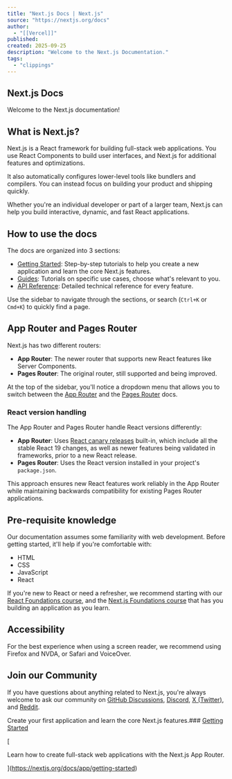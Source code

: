 ```yaml
---
title: "Next.js Docs | Next.js"
source: "https://nextjs.org/docs"
author:
  - "[[Vercel]]"
published:
created: 2025-09-25
description: "Welcome to the Next.js Documentation."
tags:
  - "clippings"
---
```

## Next.js Docs

Welcome to the Next.js documentation!

## What is Next.js?

Next.js is a React framework for building full-stack web applications. You use React Components to build user interfaces, and Next.js for additional features and optimizations.

It also automatically configures lower-level tools like bundlers and compilers. You can instead focus on building your product and shipping quickly.

Whether you're an individual developer or part of a larger team, Next.js can help you build interactive, dynamic, and fast React applications.

## How to use the docs

The docs are organized into 3 sections:

- [Getting Started](https://nextjs.org/docs/app/getting-started): Step-by-step tutorials to help you create a new application and learn the core Next.js features.
- [Guides](https://nextjs.org/docs/app/guides): Tutorials on specific use cases, choose what's relevant to you.
- [API Reference](https://nextjs.org/docs/app/api-reference): Detailed technical reference for every feature.

Use the sidebar to navigate through the sections, or search (`Ctrl+K` or `Cmd+K`) to quickly find a page.

## App Router and Pages Router

Next.js has two different routers:

- **App Router**: The newer router that supports new React features like Server Components.
- **Pages Router**: The original router, still supported and being improved.

At the top of the sidebar, you'll notice a dropdown menu that allows you to switch between the [App Router](https://nextjs.org/docs/app) and the [Pages Router](https://nextjs.org/docs/pages) docs.

### React version handling

The App Router and Pages Router handle React versions differently:

- **App Router**: Uses [React canary releases](https://react.dev/blog/2023/05/03/react-canaries) built-in, which include all the stable React 19 changes, as well as newer features being validated in frameworks, prior to a new React release.
- **Pages Router**: Uses the React version installed in your project's `package.json`.

This approach ensures new React features work reliably in the App Router while maintaining backwards compatibility for existing Pages Router applications.

## Pre-requisite knowledge

Our documentation assumes some familiarity with web development. Before getting started, it'll help if you're comfortable with:

- HTML
- CSS
- JavaScript
- React

If you're new to React or need a refresher, we recommend starting with our [React Foundations course](https://nextjs.org/learn/react-foundations), and the [Next.js Foundations course](https://nextjs.org/learn/dashboard-app) that has you building an application as you learn.

## Accessibility

For the best experience when using a screen reader, we recommend using Firefox and NVDA, or Safari and VoiceOver.

## Join our Community

If you have questions about anything related to Next.js, you're always welcome to ask our community on [GitHub Discussions](https://github.com/vercel/next.js/discussions), [Discord](https://discord.com/invite/bUG2bvbtHy), [X (Twitter)](https://x.com/nextjs), and [Reddit](https://www.reddit.com/r/nextjs).

Create your first application and learn the core Next.js features.### [Getting Started](https://nextjs.org/docs/app/getting-started)

[

Learn how to create full-stack web applications with the Next.js App Router.

](https://nextjs.org/docs/app/getting-started)
